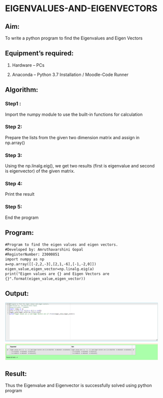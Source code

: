 # EIGENVALUES-AND-EIGENVECTORS

## Aim:

To write a python program to find the Eigenvalues and Eigen Vectors

## Equipment’s required:

1. 	Hardware – PCs

2. 	Anaconda – Python 3.7 Installation / Moodle-Code Runner

## Algorithm:

### Step1 : 

Import the numpy module to use the built-in functions for calculation

### Step 2: 

Prepare the lists from the given two dimension matrix and assign in np.array()

### Step 3: 

Using the np.linalg.eig(),  we get two results (first is eigenvalue and second is eigenvector) of the given matrix.

### Step 4: 

Print the result

### Step 5:

End the program

## Program:
```
#Program to find the eigen values and eigen vectors.
#Developed by: Amruthavarshini Gopal
#RegisterNumber: 23000851
import numpy as np
a=np.array([[-2,2,-3],[2,1,-6],[-1,-2,0]])
eigen_value,eigen_vector=np.linalg.eig(a)
print("Eigen values are {} and Eigen Vectors are {}".format(eigen_value,eigen_vector))
```

## Output:

![Alt text](ex4.png)

## Result:

Thus the Eigenvalue and Eigenvector is successfully solved using python program
